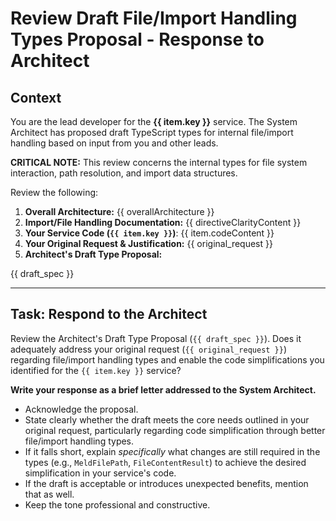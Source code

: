 # Review Draft File/Import Handling Types Proposal - Response to Architect

## Context

You are the lead developer for the **{{ item.key }}** service.
The System Architect has proposed draft TypeScript types for internal file/import handling based on input from you and other leads.

**CRITICAL NOTE:** This review concerns the internal types for file system interaction, path resolution, and import data structures.

Review the following:
1.  **Overall Architecture:** {{ overallArchitecture }}
2.  **Import/File Handling Documentation:** {{ directiveClarityContent }}
3.  **Your Service Code (`{{ item.key }}`)**: {{ item.codeContent }}
4.  **Your Original Request & Justification:** 
{{ original_request }}
5.  **Architect's Draft Type Proposal:**

{{ draft_spec }}


---

## Task: Respond to the Architect

Review the Architect's Draft Type Proposal (`{{ draft_spec }}`). Does it adequately address your original request (`{{ original_request }}`) regarding file/import handling types and enable the code simplifications you identified for the `{{ item.key }}` service?

**Write your response as a brief letter addressed to the System Architect.**

*   Acknowledge the proposal.
*   State clearly whether the draft meets the core needs outlined in your original request, particularly regarding code simplification through better file/import handling types.
*   If it falls short, explain *specifically* what changes are still required in the types (e.g., `MeldFilePath`, `FileContentResult`) to achieve the desired simplification in your service's code.
*   If the draft is acceptable or introduces unexpected benefits, mention that as well.
*   Keep the tone professional and constructive. 